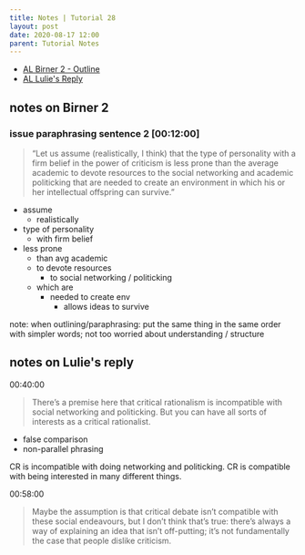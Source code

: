 ```yaml
---
title: Notes | Tutorial 28
layout: post
date: 2020-08-17 12:00
parent: Tutorial Notes
---
```


* [AL Birner 2 - Outline](../../analyzing-lies/02-birner-quote)
* [AL Lulie's Reply](../../analyzing-lies/03-lulie-quote)

## notes on Birner 2

### issue paraphrasing sentence 2 [00:12:00]

> “Let us assume (realistically, I think) that the type of personality with a firm belief in the power of criticism is less prone than the average academic to devote resources to the social networking and academic politicking that are needed to create an environment in which his or her intellectual offspring can survive.”

* assume
  * realistically
* type of personality
  * with firm belief
* less prone
  * than avg academic
  * to devote resources
    * to social networking / politicking
  * which are
    * needed to create env
      * allows ideas to survive

note: when outlining/paraphrasing: put the same thing in the same order with simpler words; not too worried about understanding / structure

## notes on Lulie's reply 

00:40:00

> There’s a premise here that critical rationalism is incompatible with social networking and politicking. But you can have all sorts of interests as a critical rationalist.

* false comparison
* non-parallel phrasing

CR is incompatible with doing networking and politicking.
CR is compatible with being interested in many different things.

00:58:00

> Maybe the assumption is that critical debate isn’t compatible with these social endeavours, but I don’t think that’s true: there’s always a way of explaining an idea that isn’t off-putting; it’s not fundamentally the case that people dislike criticism.
